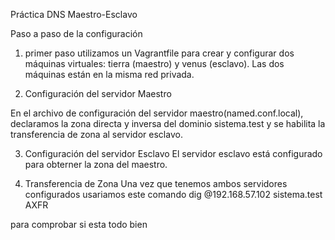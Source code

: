 Práctica DNS Maestro-Esclavo

Paso a paso de la configuración

1. primer paso
utilizamos un Vagrantfile para crear y configurar dos máquinas virtuales: tierra (maestro) y venus (esclavo). Las dos  máquinas están en la misma red privada.

2. Configuración del servidor Maestro

En el archivo de configuración del servidor maestro(named.conf.local), declaramos la zona directa y inversa del dominio sistema.test y se habilita la transferencia de zona al servidor esclavo.

3. Configuración del servidor Esclavo
El servidor esclavo está configurado para obterner la zona del maestro. 

4. Transferencia de Zona
Una vez que tenemos ambos servidores configurados usariamos este comando dig @192.168.57.102 sistema.test AXFR

para comprobar si esta todo bien